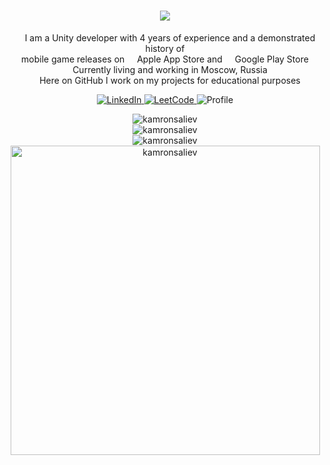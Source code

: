 <h1 align="center">
    <img src="https://readme-typing-svg.herokuapp.com?font=Verdana&weight=600&size=30&pause=1000&color=F7F7F7&center=true&vCenter=true&width=600&height=50&&repeat=false&lines=Hi+%F0%9F%91%8B+I'm+Artem+Ovchinnikov;"/>
</h1>

<!-- Description -->
<p align="center">
   <img src="https://cdn-icons-png.flaticon.com/512/5969/5969294.png" width="12"/> I am a Unity developer with 4 years of experience and a demonstrated history of <br> mobile game releases on <img src="https://cdn-icons-png.flaticon.com/512/5977/5977575.png" width="12"/> Apple App Store and <img src="https://cdn-icons-png.flaticon.com/512/6124/6124997.png" width="12"/> Google Play Store
   <br><img src="https://cdn-icons-png.flaticon.com/512/609/609803.png" width="12"/> Currently living and working in Moscow, Russia
   <br><img src="https://cdn-icons-png.flaticon.com/512/560/560216.png" width="12"/> Here on GitHub I work on my projects for educational purposes
</p>

<!-- Badges -->
<p align="center">
   <a href="https://linkedin.com/in/artem-ovchinnikov-00b8331bb" target="_blank">
      <img alt="LinkedIn" src="https://img.shields.io/badge/-LinkedIn-0084b1?style=flat&logo=linkedin&logoColor=white" />
   </a>
   <a href="https://leetcode.com/Akilaydin/" target="_blank">
      <img alt="LeetCode" src="https://img.shields.io/badge/-LeetCode-ffa116?style=flat&logo=leetcode&logoColor=white" />
   </a>
   <img alt="Profile" src="https://komarev.com/ghpvc/?username=akilaydin&label=Profile%20views&color=178600&style=flat" />
</p>

<!-- GitHub stats -->
<p align="center">
   <img src="https://github-readme-stats-git-masterrstaa-rickstaa.vercel.app/api?username=kamronsaliev&locale=en&theme=nord&count_private=true&show_icons=true&hide=contribs,issues&card_width=495" alt="kamronsaliev" />
   <br><img src="https://github-readme-stats-git-masterrstaa-rickstaa.vercel.app/api/top-langs?username=kamronsaliev&locale=en&theme=nord&layout=compact&card_width=495" alt="kamronsaliev" />
   <br><img src="https://github-readme-streak-stats.herokuapp.com/?user=kamronsaliev&theme=nord&count_private=true&no-bg=true&no-frame=true" alt="kamronsaliev" />
   <br><img width="495pt" src="https://github-profile-trophy.vercel.app/?username=kamronsaliev&theme=nord&margin-w=7&title=Commits,Followers,Repositories,Stars,PullRequest&column=5" alt="kamronsaliev" />
</p>
